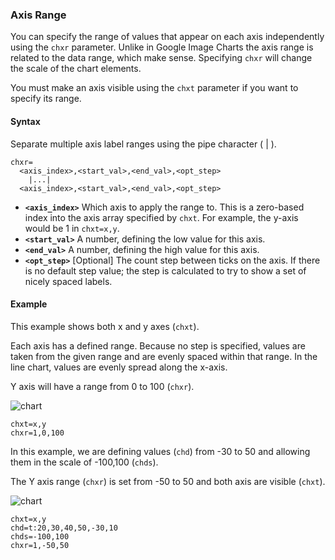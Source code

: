 ### Axis Range

You can specify the range of values that appear on each axis independently using the `chxr` parameter. Unlike in Google Image Charts the axis range is related to the data range, which make sense. Specifying `chxr` will change the scale of the chart elements.

You must make an axis visible using the `chxt` parameter if you want to specify its range.

<!-- To specify custom axis values, use the `chxl` parameter. -->

#### Syntax

Separate multiple axis label ranges using the pipe character ( | ).


```
chxr=
  <axis_index>,<start_val>,<end_val>,<opt_step>
    |...|
  <axis_index>,<start_val>,<end_val>,<opt_step>
```

- **`<axis_index>`** Which axis to apply the range to. This is a zero-based index into the axis array specified by `chxt`. For example, the y-axis would be 1 in `chxt=x,y`.
- **`<start_val>`** A number, defining the low value for this axis.
- **`<end_val>`** A number, defining the high value for this axis.
- **`<opt_step>`** [Optional] The count step between ticks on the axis. If there is no default step value; the step is calculated to try to show a set of nicely spaced labels.

#### Example

This example shows both x and y axes (`chxt`).

Each axis has a defined range. Because no step is specified, values are taken from the given range and are evenly spaced within that range. In the line chart, values are evenly spread along the x-axis.

Y axis will have a range from 0 to 100 (`chxr`).

![chart](https://image-charts.com/chart?chxt=x,y&chxr=1,0,100&cht=lc&chd=s:cEAELFJHHHKUju9uuXUc&chco=76A4FB&chls=2.0&chs=700x300)

```
chxt=x,y
chxr=1,0,100
```

In this example, we are defining values (`chd`) from -30 to 50 and allowing them in the scale of -100,100 (`chds`).

The Y axis range (`chxr`) is set from -50 to 50 and both axis are visible (`chxt`).

![chart](https://image-charts.com/chart?chxt=x,y&chxr=1,-50,50&cht=bvs&chd=t:20,30,40,50,-30,10&chds=-100,100&chco=76A4FB&chls=2.0&chs=700x300)

```
chxt=x,y
chd=t:20,30,40,50,-30,10
chds=-100,100
chxr=1,-50,50
```
